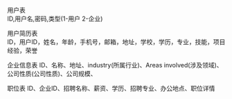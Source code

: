 用户表  
ID,用户名,密码,类型(1-用户 2-企业)

用户简历表  
ID，用户ID，姓名，年龄，手机号，邮箱，地址，学校，学历，专业，技能，项目经验，荣誉

企业信息表
ID、名称、地址、industry(所属行业)、Areas involved(涉及领域)、公司性质(公司性质)、公司规模、

职位表
ID、企业ID、招聘名称、薪资、学历、招聘专业、办公地点、职位详情